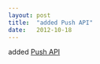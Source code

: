 ```yaml
---
layout: post
title:  "added Push API"
date:   2012-10-18
---
```


added <a href="http://www.w3.org/TR/push-api/">Push API</a>